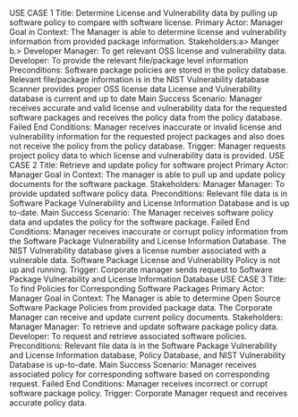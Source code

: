 USE CASE 1
Title: Determine License and Vulnerability data by pulling up software policy to compare with software license.
Primary Actor: Manager 
Goal in Context: The Manager is able to determine license and vulnerability information from provided package information.
Stakeholders:a> Manger b.> Developer 
Manager: To get relevant OSS license and vulnerability data. 
Developer: To provide the relevant file/package level information
Preconditions: 
Software package policies are stored in the policy database. Relevant file/package information is in the NIST Vulnerability database Scanner provides proper OSS license data License and Vulnerability database is current and up to date
Main Success Scenario: Manager receives accurate and valid license and vulnerability data for the requested software packages and receives the policy data from the policy database.
Failed End Conditions: Manager receives inaccurate or invalid license and vulnerability information for the requested project packages and also does not receive the policy from the policy database.
Trigger: Manager requests project policy data to which license and vulnerability data is provided.
USE CASE 2
Title: Retrieve and update policy for software project
Primary Actor: Manager
Goal in Context: The manager is able to pull up and update policy documents for the software package.
Stakeholders: Manager
Manager: To provide updated software policy data. 
Preconditions: Relevant file data is in Software Package Vulnerability and License Information Database and is up to-date.
Main Success Scenario: The Manager receives software policy data and updates the policy for the software package.
Failed End Conditions: Manager receives inaccurate or corrupt policy information from the Software Package Vulnerability and License Information Database. 
The NIST Vulnerability database gives a license number associated with a vulnerable data.
Software Package License and Vulnerability Policy is not up and running.
Trigger: Corporate manager sends request to Software Package Vulnerability and License Information Database
USE CASE 3
Title: To find Policies for Corresponding Software Packages
Primary Actor: Manager
Goal in Context: The Manager is able to determine Open Source Software Package Policies from provided package data. The Corporate Manager can receive and update current policy documents.
Stakeholders: Manager
Manager: To retrieve and update software package policy data. 
Developer: To request and retrieve associated software policies.
Preconditions:
Relevant file data is in the Software Package Vulnerability and License Information database, Policy Database, and NIST Vulnerability Database is up-to-date.
Main Success Scenario: Manager receives associated policy for corresponding software based on corresponding request.
Failed End Conditions: Manager receives incorrect or corrupt software package policy.
Trigger: Corporate Manager request and receives accurate policy data.
